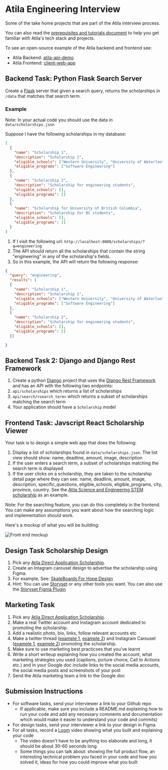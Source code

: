 # Atila Engineering Interview

Some of the take home projects that are part of the Atila interview process.


You can also read the [prerequisites and tutorials document](https://docs.google.com/document/d/1B4FKYcf_wNEAdpCYMe8eMrGH7vICPGJCmDgYkVNS5ew/edit#) to help you get familiar with Atila's tech stack and projects.

To see an open-source example of the Atila backend and frontend see:
- Atila Backend: [atila-api-demo](https://github.com/atilatech/atila-api-demo)
- Atila Frontend: [client-web-app](https://github.com/atilatech/client-web-app)

## Backend Task: Python Flask Search Server

Create a [Flask](https://flask.palletsprojects.com/en/1.1.x/) server that given a search query, returns the scholarships in `/data` that matches that search term.

### Example

Note: In your actual code you should use the data in `data/scholarships.json`

Suppose I have the following scholarships in my database:

```json
[
  {
    "name": "Scholarship 1",
    "description": "Scholarship 1",
    "eligible_schools": ["Western University", "University of Waterloo"],
    "eligible_programs": ["Software Engineering"]
  },
  {
    "name": "Scholarship 2",
    "description": "Scholarship for engineering students",
    "eligible_schools": [],
    "eligible_programs": []
  },
  {
    "name": "Scholarship for University of British Columbia",
    "description": "Scholarship for BC students",
    "eligible_schools": [],
    "eligible_programs": []
  }
]
```

1. If I visit the following url: `http://localhost:8000/scholarships/?q=engineering`
1. The API should return all the scholarships that contain the string "engineering" 
in any of the scholarship's fields.
1. So in this example, the API will return the following response:
```json
{
  "query": "engineering",
  "results": [
  {
    "name": "Scholarship 1",
    "description": "Scholarship 1",
    "eligible_schools": ["Western University", "University of Waterloo"],
    "eligible_programs": ["Software Engineering"]
  },
  {
    "name": "Scholarship 2",
    "description": "Scholarship for engineering students",
    "eligible_schools": [],
    "eligible_programs": []
  }]

}
```
## Backend Task 2: Django and Django Rest Framework

1. Create a python [Django](https://www.djangoproject.com/) project that uses the [Django Rest Framework](https://www.django-rest-framework.org/) and has an API with the following two endpoints:
  1. `api/scholarships` which returns a list of scholarships
  1. `api/search/<search_term>` which returns a subset of scholarships matching the search term
1. Your application should have a `Scholarship` model

## Frontend Task: Javscript React Scholarship Viewer

Your task is to design a simple web app that does the following:

1. Display a list of scholarships found in `data/scholarships.json`. The list view should show: name, deadline, amount, image, description
1. If the user enters a search term, a subset of scholarships matching the search term is displayed
1. If the user clicks on a scholarship, they are taken to the scholarship detail page where they can see: name, deadline, amount, image, description, specific_questions, eligible_schools, eligible_programs, city, province, country. See the [Atila Science and Engineering STEM scholarship](https://atila.ca/scholarship/atila-science-and-engineering-stem-scholarship-sj1i30zi) as an example.

Note: For the searching feature, you can do this completely in the frontend. You can make any assumptions you want about how the searching logic and implementation should work.

Here's a mockup of what you will be building:

![Front end mockup](https://i.imgur.com/AYMZZ3Y.png)

## Design Task Scholarship Design

1. Pick any [Atila Direct Application Scholarship](https://atila.ca/scholarship/direct).
1. Create an Intagram carousel design to advertise the scholarship using Figma. 
  1. For example, See: [SkateBoards For Hope Design](https://www.instagram.com/p/CLKSucZsxcm/)
1. Hint: You can use [Storyset](https://storyset.com/) or any other tools you want. You can also use the [Storyset Figma Plugin](https://storyset.com/for-figma)

## Marketing Task

1. Pick any [Atila Direct Application Scholarship](https://atila.ca/scholarship/direct).
2. Make a real Twitter account and Instagram account dedicated to promoting the scholarship.
3. Add a realistic photo, bio, links, follow relevant accounts etc
4. Make a twitter thread ([example 1](https://twitter.com/atilatech/status/1446837154173394946), [example 2](https://twitter.com/atilatech/status/1404379377933107202)) and Instagram Carousel ([example 1](https://www.instagram.com/p/CTupPp5rvZr/), [example 2](https://www.instagram.com/p/CPWnK9GMYlk/)) promoting the scholarship.
5. Make sure to use marketing best practicses that you've learnt
6. Write a short writeup explaining how you created the account, what marketing strategies you used (captions, picture choice, Call to Actions etc.) and In your Google doc include links to the social media accounts, the social media posts and screenshots of your post
7. Send the Atila marketing team a link to the Google doc

## Submission Instructions

- For software tasks, send your interviewer a link to your Github repo
  - If applicable, make sure you include a README.md explaining how to run your code and add any necessary comments and documentation which would make it easier to understand your code and commits)
- For design tasks, send your interviewer a link to your design in Figma
- For all tasks, record a [Loom](https://www.loom.com/) video showing what you built and explaining your code
  - The video doesn't have to be anything too elaborate and long, it should be about 30-60 seconds long
  - Some things you can talk about: showing the full product flow, an interesting technical problem you faced in your code and how you solved it, ideas for how you could improve what you built
